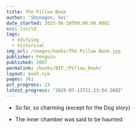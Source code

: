 ```yaml
---
title: The Pillow Book
author: 'Shonagon, Sei'
date_started: 2025-06-20T00:00:00.000Z
src: lvccld
tags:
  - edifying
  - historical
img_url: /images/books/The Pillow Book.jpg
publisher: Penguin
published: 2007
permalink: /books/BIP_/Pillow_Book/
layout: book.njk
pages: 361
pct_progress: 23
latest_progress: "2025-07-13T21:23:54.260Z"
---
```

* <span meta="10@2025-06-21T03:21:28.377Z"></span> So far, so charming (except for the Dog story)

* <span meta="23@2025-07-13T21:23:54.260Z"></span> The inner chamber was said to be haunted